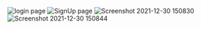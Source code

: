 ![login page](https://user-images.githubusercontent.com/81652458/147599947-74a9a2e0-1e56-49c5-ad60-c4aec9e855ef.png)
![SignUp page](https://user-images.githubusercontent.com/81652458/147602103-edf36d21-9b4b-4546-bda7-9f7c816742e8.png)
![Screenshot 2021-12-30 150830](https://user-images.githubusercontent.com/81652458/147754998-bfe56bc2-9dc7-4a17-b15e-fa8581c13d73.png)
![Screenshot 2021-12-30 150844](https://user-images.githubusercontent.com/81652458/147755002-74f34750-3f01-4f6d-aee6-574149dd2bd0.png)
